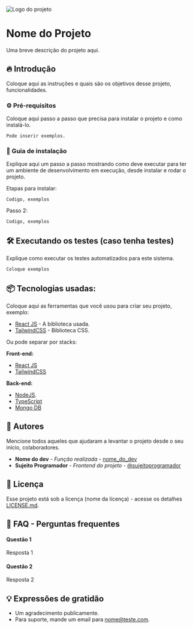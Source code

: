 ![Logo do projeto](https://i.imgur.com/kniMQHu.png)

# Nome do Projeto

Uma breve descrição do projeto aqui.

## 🔥 Introdução

Coloque aqui as instruções e quais são os objetivos desse projeto, funcionalidades.

### ⚙️ Pré-requisitos

Coloque aqui passo a passo que precisa para instalar o projeto e como instalá-lo.

```
Pode inserir exemplos.
```

### 🔨 Guia de instalação

Explique aqui um passo a passo mostrando como deve executar para ter um ambiente de desenvolvimento em execução, desde instalar e rodar o projeto.

Etapas para instalar:

```
Codigo, exemplos
```
Passo 2:
```
Codigo, exemplos
```


## 🛠️ Executando os testes (caso tenha testes)

Explique como executar os testes automatizados para este sistema.

```
Coloque exemplos
```

## 📦 Tecnologias usadas:

Coloque aqui as ferramentas que você usou para criar seu projeto, exemplo:

* [React JS](https://react.dev/) - A biblioteca usada.
* [TailwindCSS](https://tailwindcss.com/) - Biblioteca CSS. 

Ou pode separar por stacks:

**Front-end:**
* [React JS](https://react.dev/)
* [TailwindCSS](https://tailwindcss.com/)

**Back-end:**
* [NodeJS](https://nodejs.org/).
* [TypeScript](https://www.typescriptlang.org/) 
* [Mongo DB](https://mongodb.com/)

## 👷 Autores

Mencione todos aqueles que ajudaram a levantar o projeto desde o seu início, colaboradores.

* **Nome do dev** - *Função realizada* - [nome_do_dev](https://github.com/link_do_Perfil)
* **Sujeito Programador** - *Frontend do projeto* - [@sujeitoprogramador](https://github.com/devfraga)

## 📄 Licença

Esse projeto está sob a licença (nome da licença) - acesse os detalhes [LICENSE.md](https://github.com/link_da_licenca).

## 💭 FAQ - Perguntas frequentes

#### Questão 1

Resposta 1

#### Questão 2

Resposta 2


## 💡 Expressões de gratidão

* Um agradecimento publicamente.
* Para suporte, mande um email para nome@teste.com.
